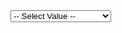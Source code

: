 
<select>
<option value="">-- Select Value --</option>
<option value=""><a href="https://ppe.docs.microsoft.com/en-us/openpublishing/test/conceptual/small">ATA Deployment Guide </a></option>
</select>

